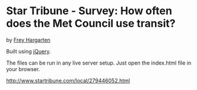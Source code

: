Star Tribune - Survey: How often does the Met Council use transit?
================

by [Frey Hargarten](https://github.com/jeffhargarten)

Built using [jQuery](https://github.com/jquery/jquery).

The files can be run in any live server setup. Just open the index.html file in your browser.

http://www.startribune.com/local/279446052.html